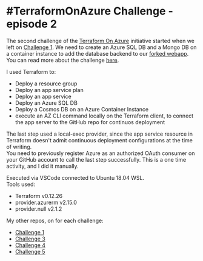 # #TerraformOnAzure Challenge - episode 2

The second challenge of the [Terraform On Azure](https://github.com/Terraform-On-Azure-Workshop/terraform-azure-hashiconf2020) initiative started when we left on [Challenge 1](https://github.com/Terraform-On-Azure-Workshop/terraform-azure-hashiconf2020/blob/main/challenges/challenge1/Readme.md).
We need to create an Azure SQL DB and a Mongo DB on a container instance to add the database backend to our [forked webapp](https://github.com/OmegaMadLab/AzureEats-Website).  
You can read more about the challenge [here](https://github.com/Terraform-On-Azure-Workshop/terraform-azure-hashiconf2020/blob/main/challenges/challenge2/Readme.md).

I used Terraform to:
- Deploy a resource group
- Deploy an app service plan
- Deploy an app service
- Deploy an Azure SQL DB
- Deploy a Cosmos DB on an Azure Container Instance
- execute an AZ CLI command locally on the Terraform client, to connect the app server to the GitHub repo for continuos deployment

The last step used a local-exec provider, since the app service resource in Terraform doesn't admit continuous deployment configurations at the time of writing.  
You need to previously register Azure as an authorized OAuth consumer on your GitHub account to call the last step successfully. This is a one time activity, and I did it manually.

Executed via VSCode connected to Ubuntu 18.04 WSL.  
Tools used:
+ Terraform v0.12.26
+ provider.azurerm v2.15.0
+ provider.null v2.1.2

My other repos, on for each challenge:
+ [Challenge 1](https://github.com/OmegaMadLab/TerraformOnAzure-Challenge1)
+ [Challenge 3](https://github.com/OmegaMadLab/TerraformOnAzure-Challenge3)
+ [Challenge 4](https://github.com/OmegaMadLab/TerraformOnAzure-Challenge4)
+ [Challenge 5](https://github.com/OmegaMadLab/TerraformOnAzure-Challenge5)
